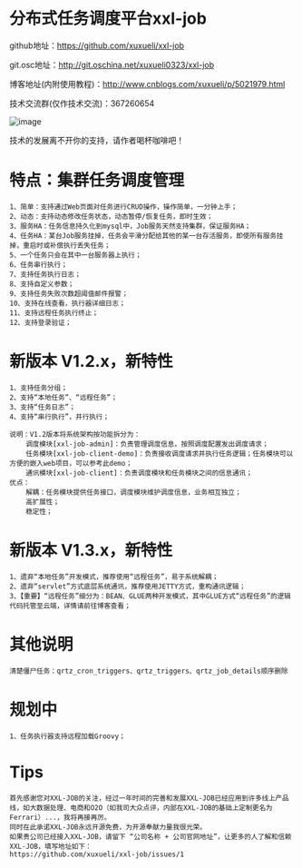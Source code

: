 # 分布式任务调度平台xxl-job
github地址：https://github.com/xuxueli/xxl-job

git.osc地址：http://git.oschina.net/xuxueli0323/xxl-job

博客地址(内附使用教程)：http://www.cnblogs.com/xuxueli/p/5021979.html

技术交流群(仅作技术交流)：367260654

![image](http://images2015.cnblogs.com/blog/554415/201605/554415-20160513183306234-1939652116.png)

技术的发展离不开你的支持，请作者喝杯咖啡吧！
	
# 特点：集群任务调度管理
	1、简单：支持通过Web页面对任务进行CRUD操作，操作简单，一分钟上手；
	2、动态：支持动态修改任务状态，动态暂停/恢复任务，即时生效；
	3、服务HA：任务信息持久化到mysql中，Job服务天然支持集群，保证服务HA；
	4、任务HA：某台Job服务挂掉，任务会平滑分配给其他的某一台存活服务，即使所有服务挂掉，重启时或补偿执行丢失任务；
	5、一个任务只会在其中一台服务器上执行；
	6、任务串行执行；
	7、支持任务执行日志；
	8、支持自定义参数；
	9、支持任务失败次数超阈值邮件报警；
	10、支持在线查看，执行器详细日志；
	11、支持远程任务执行终止；
	12、支持登录验证；

# 新版本 V1.2.x，新特性
	1、支持任务分组；
	2、支持“本地任务”、“远程任务”；
	3、支持“任务日志”；
	4、支持“串行执行”，并行执行；
	
	说明：V1.2版本将系统架构按功能拆分为：
		调度模块[xxl-job-admin]：负责管理调度信息，按照调度配置发出调度请求；
		任务模块[xxl-job-client-demo]：负责接收调度请求并执行任务逻辑；任务模块可以方便的嵌入web项目，可以参考此demo；
		通讯模块[xxl-job-client]：负责调度模块和任务模块之间的信息通讯；
	优点：
		解耦：任务模块提供任务接口，调度模块维护调度信息，业务相互独立；
		高扩展性；
		稳定性；

# 新版本 V1.3.x，新特性
	1、遗弃“本地任务”开发模式，推荐使用“远程任务”，易于系统解耦；
	2、遗弃“servlet”方式底层系统通讯，推荐使用JETTY方式，重构通讯逻辑；
	3、【重要】“远程任务”细分为：BEAN、GLUE两种开发模式，其中GLUE方式“远程任务”的逻辑代码托管至云端，详情请前往博客查看；
		
	
# 其他说明
	清楚僵尸任务：qrtz_cron_triggers、qrtz_triggers、qrtz_job_details顺序删除

# 规划中
	1、任务执行器支持远程加载Groovy；
	
# Tips
	首先感谢您对XXL-JOB的关注，经过一年时间的完善和发展XXL-JOB已经应用到许多线上产品线，如大数据处理、电商和O2O（如我司大众点评，内部在XXL-JOB的基础上定制更名为Ferrari）...，我将再接再厉。
	同时在此承诺XXL-JOB永远开源免费，为开源奉献力量我很光荣。
	如果贵公司已经接入XXL-JOB，请留下 “公司名称 + 公司官网地址”，让更多的人了解和信赖XXL-JOB，填写地址如下：
	https://github.com/xuxueli/xxl-job/issues/1